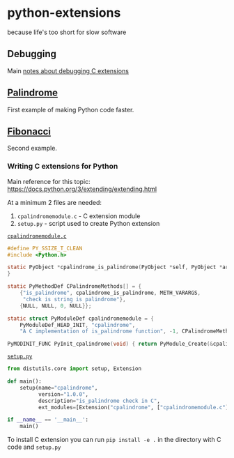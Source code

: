 # python-extensions
because life's too short for slow software

## Debugging

Main [notes about debugging C extensions](https://github.com/msztylko/python-extensions/blob/master/debugging.md)

## [Palindrome](https://github.com/msztylko/python-extensions/tree/master/palindrome)

First example of making Python code faster.

## [Fibonacci](https://github.com/msztylko/python-extensions/tree/master/fibonacci)

Second example.

### Writing C extensions for Python

Main reference for this topic: https://docs.python.org/3/extending/extending.html

At a minimum 2 files are needed:
1. `cpalindromemodule.c` - C extension module
2. `setup.py` - script used to create Python extension

[`cpalindromemodule.c`](https://github.com/msztylko/python-extensions/blob/master/palindrome/cpalindromemodule.c)
```C
#define PY_SSIZE_T_CLEAN
#include <Python.h>

static PyObject *cpalindrome_is_palindrome(PyObject *self, PyObject *args) {
}

static PyMethodDef CPalindromeMethods[] = {
    {"is_palindrome", cpalindrome_is_palindrome, METH_VARARGS, 
     "check is string is palindrome"},
    {NULL, NULL, 0, NULL}};

static struct PyModuleDef cpalindromemodule = {
    PyModuleDef_HEAD_INIT, "cpalindrome",
    "A C implementation of is_palindrome function", -1, CPalindromeMethods};

PyMODINIT_FUNC PyInit_cpalindrome(void) { return PyModule_Create(&cpalindromemodule); }
```

[`setup.py`](https://github.com/msztylko/python-extensions/blob/master/palindrome/setup.py)
```python
from distutils.core import setup, Extension

def main():
    setup(name="cpalindrome",
          version="1.0.0",
          description="is_palindrome check in C",
          ext_modules=[Extension("cpalindrome", ["cpalindromemodule.c"])])

if __name__ == '__main__':
    main()
```
To install C extension you can run `pip install -e .` in the directory with C code and `setup.py`
